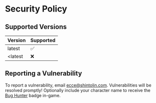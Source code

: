 # Security Policy

## Supported Versions

| Version | Supported          |
| ------- | ------------------ |
| latest  | :white_check_mark: |
| <latest | :x:                |

## Reporting a Vulnerability

To report a vulnerability, email [ecce@shintolin.com](mailto:ecce@shintolin.com). Vulnerabilities will be resolved promptly! Optionally include your character name to receive the [Bug Hunter](https://github.com/troygoode/shintolin/blob/master/data/badges/bug_hunter.coffee) badge in-game.
